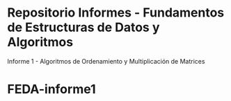 # Repositorio Informes - Fundamentos de Estructuras de Datos y Algoritmos

Informe 1 - Algoritmos de Ordenamiento y Multiplicación de Matrices
# FEDA-informe1

